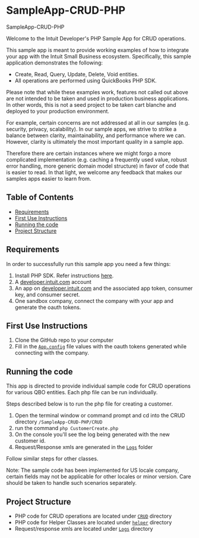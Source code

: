 # SampleApp-CRUD-PHP
SampleApp-CRUD-PHP

<p>Welcome to the Intuit Developer's PHP Sample App for CRUD operations.</p>
<p>This sample app is meant to provide working examples of how to integrate your app with the Intuit Small Business ecosystem. Specifically, this sample application demonstrates the following:</p>

<ul>
	<li>Create, Read, Query, Update, Delete, Void entities.</li>
	<li>All operations are performed using QuickBooks PHP SDK.</li>
</ul>

<p>Please note that while these examples work, features not called out above are not intended to be taken and used in production business applications. In other words, this is not a seed project to be taken cart blanche and deployed to your production environment.</p>  

<p>For example, certain concerns are not addressed at all in our samples (e.g. security, privacy, scalability). In our sample apps, we strive to strike a balance between clarity, maintainability, and performance where we can. However, clarity is ultimately the most important quality in a sample app.</p>

<p>Therefore there are certain instances where we might forgo a more complicated implementation (e.g. caching a frequently used value, robust error handling, more generic domain model structure) in favor of code that is easier to read. In that light, we welcome any feedback that makes our samples apps easier to learn from.</p>

## Table of Contents

* [Requirements](#requirements)
* [First Use Instructions](#first-use-instructions)
* [Running the code](#running-the-code)
* [Project Structure](#project-structure)


## Requirements

In order to successfully run this sample app you need a few things:

1. Install PHP SDK. Refer instructions [here](https://developer.intuit.com/docs/0100_quickbooks_online/0400_tools/0005_accounting/0209_php/0002_install_the_php_sdk).
2. A [developer.intuit.com](http://developer.intuit.com) account
3. An app on [developer.intuit.com](http://developer.intuit.com) and the associated app token, consumer key, and consumer secret.
4. One sandbox company, connect the company with your app and generate the oauth tokens.

## First Use Instructions

1. Clone the GitHub repo to your computer
2. Fill in the [`App.config`](CRUD/App.config) file values with the oauth tokens generated while connecting with the company.

## Running the code

This app is directed to provide individual sample code for CRUD operations for various QBO entities.
Each php file can be run individually.

Steps described below is to run the php file for creating a customer.

1. Open the terminal window or command prompt and cd into the CRUD directory `/SampleApp-CRUD-PHP/CRUD`
2. run the command `php CustomerCreate.php`
3. On the console you'll see the log being generated with the new customer id.
4. Request/Response xmls are generated in the [`Logs`](CRUD/Logs) folder

Follow similar steps for other classes.

Note: The sample code has been implemented for US locale company, certain fields may not be applicable for other locales or minor version. Care should be taken to handle such scenarios separately.

## Project Structure

* PHP code for CRUD operations are located under [`CRUD`](CRUD) directory
* PHP code for Helper Classes are located under [`helper`](CRUD/helper) directory
* Request/response xmls are located under [`Logs`](CRUD/Logs) directory

